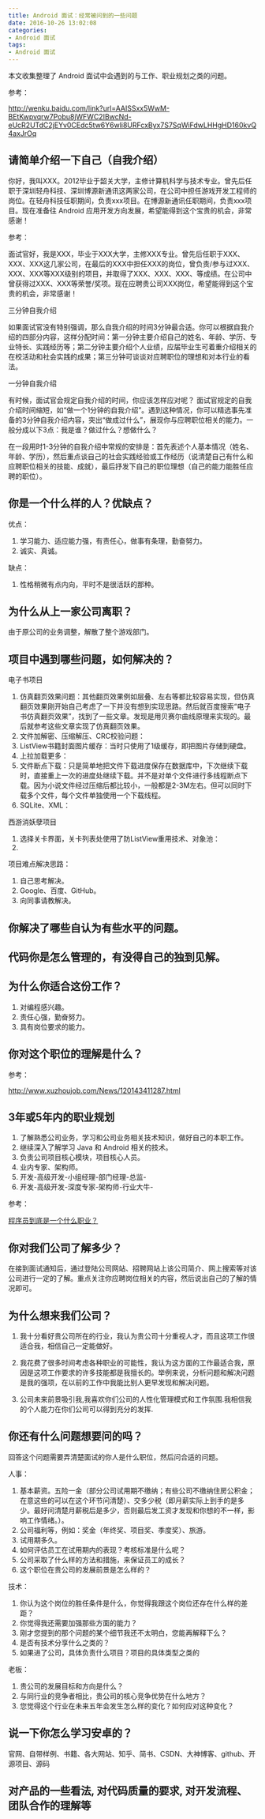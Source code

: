 ```yaml
---
title: Android 面试：经常被问到的一些问题
date: 2016-10-26 13:02:08
categories:
- Android 面试
tags:
- Android 面试
---
```


本文收集整理了 Android 面试中会遇到的与工作、职业规划之类的问题。<!--more-->

参考：

http://wenku.baidu.com/link?url=AAISSxx5WwM-BEtKwpvqrw7Pobu8jWFWC2IBwcNd-eUcR2UTdC2jEYv0CEdc5tw6Y6wli8URFcxByx7S7SqWiFdwLHHgHD160kvQ4axJrOq

## 请简单介绍一下自己（自我介绍）

你好，我叫XXX。2012毕业于韶关大学，主修计算机科学与技术专业。曾先后任职于深圳轻舟科技、深圳博源新通讯这两家公司，在公司中担任游戏开发工程师的岗位。在轻舟科技任职期间，负责xxx项目。在博源新通讯任职期间，负责xxx项目。现在准备往 Android 应用开发方向发展，希望能得到这个宝贵的机会，非常感谢！

参考：

面试官好，我是XXX，毕业于XXX大学，主修XXX专业。曾先后任职于XXX、XXX、XXX这几家公司，在最后的XXX中担任XXX的岗位，曾负责/参与过XXX、XXX、XXX等XXX级别的项目，并取得了XXX、XXX、XXX、等成绩。在公司中曾获得过XXX、XXX等荣誉/奖项。现在应聘贵公司XXX岗位，希望能得到这个宝贵的机会，非常感谢！

三分钟自我介绍

如果面试官没有特别强调，那么自我介绍的时间3分钟最合适。你可以根据自我介绍的四部分内容，这样分配时间：第一分钟主要介绍自己的姓名、年龄、学历、专业特长、实践经历等；第二分钟主要介绍个人业绩，应届毕业生可着重介绍相关的在校活动和社会实践的成果；第三分钟可谈谈对应聘职位的理想和对本行业的看法。

一分钟自我介绍

有时候，面试官会规定自我介绍的时间，你应该怎样应对呢？ 面试官规定的自我介绍时间缩短，如“做一个1分钟的自我介绍”。遇到这种情况，你可以精选事先准备的3分钟自我介绍内容，突出“做成过什么”，展现你与应聘职位相关的能力。一般分成以下3点：我是谁？做过什么？想做什么？

在一段用时1-3分钟的自我介绍中常规的安排是：首先表述个人基本情况（姓名、年龄、学历），然后重点谈自己的社会实践经验或工作经历（说清楚自己有什么和应聘职位相关的技能、成就），最后抒发下自己的职位理想（自己的能力能胜任应聘的职位）。

## 你是一个什么样的人？优缺点？

优点：

1. 学习能力、适应能力强，有责任心，做事有条理，勤奋努力。
2. 诚实、真诚。

缺点：

1. 性格稍微有点内向，平时不是很活跃的那种。

## 为什么从上一家公司离职？

由于原公司的业务调整，解散了整个游戏部门。 

## 项目中遇到哪些问题，如何解决的？

电子书项目

1. 仿真翻页效果问题：其他翻页效果例如层叠、左右等都比较容易实现，但仿真翻页效果刚开始自己考虑了一下并没有想到实现思路。然后就百度搜索“电子书仿真翻页效果”，找到了一些文章。发现是用贝赛尔曲线原理来实现的。最后就参考这些文章实现了仿真翻页效果。
2. 文件加解密、压缩解压、CRC校验问题：
3. ListView书籍封面图片缓存：当时只使用了1级缓存，即把图片存储到硬盘。
4. 上拉加载更多：
5. 文件断点下载：只是简单地把文件下载进度保存在数据库中，下次继续下载时，直接重上一次的进度处继续下载。并不是对单个文件进行多线程断点下载。因为小说文件经过压缩后都比较小，一般都是2-3M左右。但可以同时下载多个文件，每个文件单独使用一个下载线程。
6. SQLite、XML：

西游消妖孽项目

1. 选择关卡界面，关卡列表处使用了防ListView重用技术、对象池：
2. ​

项目难点解决思路：

1. 自己思考解决。
2. Google、百度、GitHub。
3. 向同事请教解决。

## 你解决了哪些自认为有些水平的问题。



## 代码你是怎么管理的，有没得自己的独到见解。



## 为什么你适合这份工作？

1. 对编程感兴趣。
2. 责任心强，勤奋努力。
3. 具有岗位要求的能力。

## 你对这个职位的理解是什么？

参考：

http://www.xuzhoujob.com/News/120143411287.html

## 3年或5年内的职业规划

1. 了解熟悉公司业务，学习和公司业务相关技术知识，做好自己的本职工作。
2. 继续深入了解学习 Java 和 Android 相关的技术。
3. 负责公司项目核心模块，项目核心人员。
4. 业内专家、架构师。
5. 开发-高级开发-小组经理-部门经理-总监-
6. 开发-高级开发-深度专家-架构师-行业大牛-

参考：

[程序员到底是一个什么职业？](http://www.php100.com/html/it/chengxuyuan/2016/0215/8988.html)

## 你对我们公司了解多少？

在接到面试通知后，通过登陆公司网站、招聘网站上该公司简介、网上搜索等对该公司进行一定的了解。重点关注你应聘岗位相关的内容，然后说出自己的了解的情况即可。

## 为什么想来我们公司？

1. 我十分看好贵公司所在的行业，我认为贵公司十分重视人才，而且这项工作很适合我，相信自己一定能做好。

2. 我花费了很多时间考虑各种职业的可能性，我认为这方面的工作最适合我，原因是这项工作要求的许多技能都是我擅长的。举例来说，分析问题和解决问题是我的强项，在以前的工作中我能比别人更早发现和解决问题。

3. 公司未来前景吸引我,我喜欢你们公司的人性化管理模式和工作氛围.我相信我的个人能力在你们公司可以得到充分的发挥.


## 你还有什么问题想要问的吗？

回答这个问题需要弄清楚面试的你人是什么职位，然后问合适的问题。

人事：

1. 基本薪资。五险一金（部分公司试用期不缴纳；有些公司不缴纳住房公积金；在意这些的可以在这个环节问清楚）、交多少税（即月薪实际上到手的是多少。最好问清楚月薪税后是多少，否则最后发工资才发现和你想的不一样，影响工作情绪。）。
2. 公司福利等，例如：奖金（年终奖、项目奖、季度奖）、旅游。
3. 试用期多久。
4. 如何评估员工在试用期内的表现？考核标准是什么呢？
5. 公司采取了什么样的方法和措施，来保证员工的成长？
6. 这个职位在贵公司的发展前景是怎么样的？

技术：

1. 你认为这个岗位的胜任条件是什么，你觉得我跟这个岗位还存在什么样的差距？
2. 你觉得我还需要加强那些方面的能力？
3. 刚才您提到的那个问题的某个细节我还不太明白，您能再解释下么？
4. 是否有技术分享什么之类的？
5. 如果进了公司，具体负责什么项目？项目的具体类型之类的

老板：

1. 贵公司的发展目标和方向是什么？
2. 与同行业的竞争者相比，贵公司的核心竞争优势在什么地方？
3. 您觉得这个行业在未来五年会发生怎么样的变化？如何应对这种变化？

## 说一下你怎么学习安卓的？

官网、自带样例、书籍、各大网站、知乎、简书、CSDN、大神博客、github、开源项目、源码

## 对产品的一些看法, 对代码质量的要求, 对开发流程、团队合作的理解等